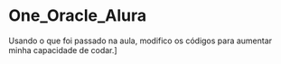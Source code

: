 # One_Oracle_Alura
Usando o que foi passado na aula, modifico os códigos para aumentar minha capacidade de codar.]
